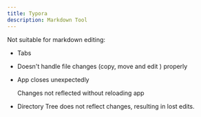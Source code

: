```yaml
---
title: Typora
description: Markdown Tool
---
```


Not suitable for markdown editing:

- Tabs

- Doesn't handle file changes (copy, move and edit ) properly

- App closes unexpectedly
  
  Changes not reflected without reloading app

- Directory Tree does not reflect changes, resulting in lost edits.
